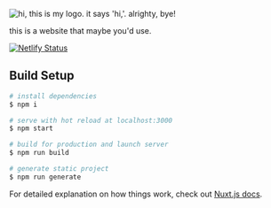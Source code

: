 ![hi, this is my logo. it says 'hi,'. alrighty, bye!](https://repository-images.githubusercontent.com/282333995/ac3ead80-cdcd-11ea-81d2-45ef78b6a36d)

this is a website that maybe you'd use.

[![Netlify Status](https://api.netlify.com/api/v1/badges/799c0ef4-3ecb-4efe-983e-ed00cc3150d8/deploy-status)](https://app.netlify.com/sites/hi-there-is-this-working/deploys)

## Build Setup

```bash
# install dependencies
$ npm i

# serve with hot reload at localhost:3000
$ npm start

# build for production and launch server
$ npm run build

# generate static project
$ npm run generate
```

For detailed explanation on how things work, check out [Nuxt.js docs](https://nuxtjs.org).
